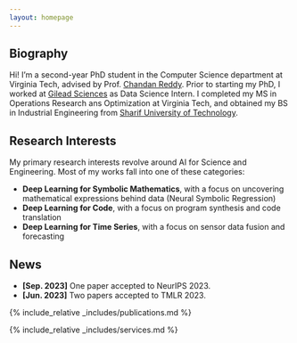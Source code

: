 ```yaml
---
layout: homepage
---
```


## Biography

Hi! I’m a second-year PhD student in the Computer Science department at Virginia Tech, advised by Prof. [Chandan Reddy](https://people.cs.vt.edu/reddy/). Prior to starting my PhD, I worked at [Gilead Sciences](https://www.gilead.com/) as Data Science Intern. I completed my MS in Operations Research ans Optimization at Virginia Tech, and obtained my BS in Industrial Engineering from [Sharif University of Technology](https://en.sharif.edu/).

## Research Interests
My primary research interests revolve around AI for Science and Engineering. Most of my works fall into one of these categories:

- **Deep Learning for Symbolic Mathematics**, with a focus on uncovering mathematical expressions behind data (Neural Symbolic Regression)
- **Deep Learning for Code**, with a focus on program synthesis and code translation
- **Deep Learning for Time Series**, with a focus on sensor data fusion and forecasting
<!-- - **Deep Learning for Time Series Forecasting**, with a focus on exploring GNN and ODE forecasting methods -->

## News
- **[Sep. 2023]** One paper accepted to NeurIPS 2023.
- **[Jun. 2023]** Two papers accepted to TMLR 2023.
<!-- - **[Apr. 2019]** One paper was accepted to TMLR 2023. -->

{% include_relative _includes/publications.md %}

{% include_relative _includes/services.md %}
